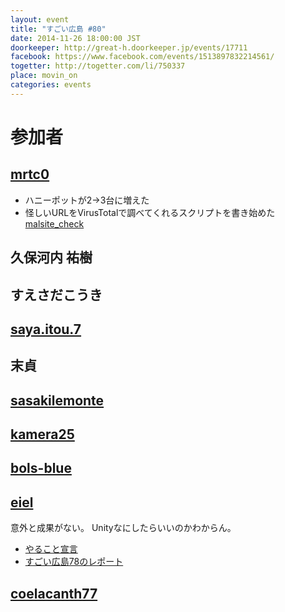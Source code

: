 ```yaml
---
layout: event
title: "すごい広島 #80"
date: 2014-11-26 18:00:00 JST
doorkeeper: http://great-h.doorkeeper.jp/events/17711
facebook: https://www.facebook.com/events/1513897832214561/
togetter: http://togetter.com/li/750337
place: movin_on
categories: events
---
```


# 参加者


## [mrtc0](http://twitter.com/mrtc0)

* ハニーポットが2->3台に増えた
* 怪しいURLをVirusTotalで調べてくれるスクリプトを書き始めた  
    [malsite_check](https://github.com/mrt-k/malsite_check/blob/master/virustotal.py)


## 久保河内 祐樹


## すえさだこうき


## [saya.itou.7](https://www.facebook.com/saya.itou.7)


## 末貞


## [sasakilemonte](https://github.com/sasakilemonte)


## [kamera25](https://github.com/kamera25)


## [bols-blue](https://github.com/bols-blue)


## [eiel](http://eiel.info/)

意外と成果がない。
Unityなにしたらいいのかわからん。

* [やること宣言](https://github.com/great-h/great-h.github.io/issues/1379)
* [すごい広島78のレポート](https://www.facebook.com/great.hiroshima/posts/483709581771692)


## [coelacanth77](https://github.com/coelacanth77)
